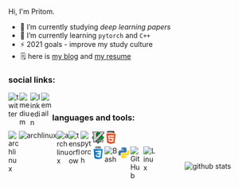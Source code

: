 [twitter]: https://www.twitter.com/rustyelectron
[medium]: https://medium.com/@rustyelectron
[linkedin]: https://www.linkedin.com/in/pritom-gogoi/
[gmail]: mailto:pritom.gogoi101@gmail.com

<!--
**rusty-electron/rusty-electron** is a ✨ _special_ ✨ repository because its `README.md` (this file) appears on your GitHub profile.

Here are some ideas to get you started:

- 🔭 I’m currently working on ...
- 🌱 I’m currently learning ...
- 👯 I’m looking to collaborate on ...
- 🤔 I’m looking for help with ...
- 💬 Ask me about ...
- 📫 How to reach me: ...
- 😄 Pronouns: ...
- ⚡ Fun fact: ...
-->

Hi, I'm Pritom.

- 🔭 I’m currently studying *deep learning papers*
- 🌱 I’m currently learning `pytorch` and `C++`
- ⚡ 2021 goals - improve my study culture
- 🗒️ here is [my blog](https://rustyelectron.live) and [my resume](https://rustyelectron.live/resume/index.html)

### social links:

[<img align="left" alt="twitter" width="22px" src="https://image.flaticon.com/icons/svg/733/733579.svg" />][twitter]
[<img align="left" alt="medium" width="22px" src="https://image.flaticon.com/icons/png/512/2111/2111502.png" />][medium]
[<img align="left" alt="linkedin" width="22px" src="https://image.flaticon.com/icons/png/512/174/174857.png" />][linkedin]
[<img align="left" alt="email" width="22px" src="https://image.flaticon.com/icons/svg/732/732200.svg" />][gmail]
<br>

### languages and tools:

[<img align="left" alt="archlinux" width="21px" src="https://symbols.getvecta.com/stencil_94/16_raspberry-pi-icon.087cac93d9.svg" />](https://www.google.com/search?&q=raspberrypi)
[<img align="left" alt="archlinux" height="27px" src="https://symbols.getvecta.com/stencil_74/97_arduino-official.771fb3b943.svg" />](https://www.google.com/search?&q=arduino)
[<img align="left" alt="archlinux" width="24px" src="https://symbols.getvecta.com/stencil_74/94_arch-linux-icon.ef027ae7a3.svg" />](https://www.google.com/search?&q=archlinux)
[<img align="left" alt="tensorflow" width="24px" src="https://symbols.getvecta.com/stencil_97/43_tensorflow-icon.f7092db2bd.svg" />](https://www.google.com/search?&q=tensorflow)
[<img align="left" alt="pytorch" width="22px" src="https://symbols.getvecta.com/stencil_92/77_pytorch-icon.3e1681b72a.svg" />](https://www.google.com/search?&q=pytorch)
[<img align="left" alt="Vim" width="26px" src="https://raw.githubusercontent.com/github/explore/80688e429a7d4ef2fca1e82350fe8e3517d3494d/topics/vim/vim.png" />](https://www.google.com/search?&q=Vim)
[<img align="left" alt="HTML5" width="26px" src="https://raw.githubusercontent.com/github/explore/80688e429a7d4ef2fca1e82350fe8e3517d3494d/topics/html/html.png" />](https://www.google.com/search?&q=HTML5)
<br>

[<img align="left" alt="CSS3" width="26px" src="https://raw.githubusercontent.com/github/explore/80688e429a7d4ef2fca1e82350fe8e3517d3494d/topics/css/css.png" />](https://www.google.com/search?&q=CSS)
[<img align="left" alt="Bash" width="26px" src="https://raw.githubusercontent.com/odb/official-bash-logo/master/assets/Logos/Icons/SVG/128x128.svg" />](https://www.google.com/search?&q=Bash)
[<img align="left" alt="Python" width="26px" src="https://raw.githubusercontent.com/PKief/vscode-material-icon-theme/master/icons/python.svg" />](https://www.google.com/search?&q=Python)
[<img align="left" alt="GitHub" width="26px" src="https://image.flaticon.com/icons/png/512/733/733553.png" />](https://www.google.com/search?&q=Github)
[<img align="left" alt="Linux" width="26px" src="https://image.flaticon.com/icons/svg/226/226772.svg" />](https://www.google.com/search?&q=Linux)
<br/>

<p align="center">
  <img alt="github stats" src="https://github-readme-stats.vercel.app/api?username=rusty-electron&show_icons=true&include_all_commits=true&hide_border=true&theme=dracula" />
</p>
